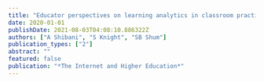 ```yaml
---
title: "Educator perspectives on learning analytics in classroom practice"
date: 2020-01-01
publishDate: 2021-08-03T04:08:10.886322Z
authors: ["A Shibani", "S Knight", "SB Shum"]
publication_types: ["2"]
abstract: ""
featured: false
publication: "*The Internet and Higher Education*"
---
```


